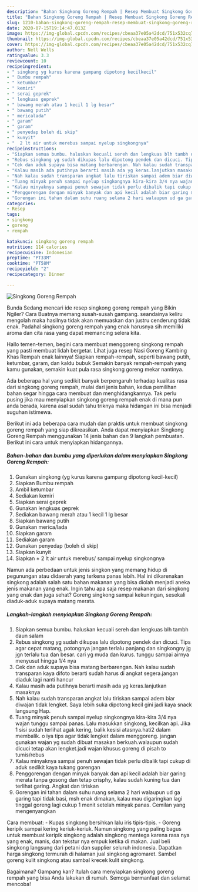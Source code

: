 ```yaml
---
description: "Bahan Singkong Goreng Rempah | Resep Membuat Singkong Goreng Rempah Yang Lezat"
title: "Bahan Singkong Goreng Rempah | Resep Membuat Singkong Goreng Rempah Yang Lezat"
slug: 1210-bahan-singkong-goreng-rempah-resep-membuat-singkong-goreng-rempah-yang-lezat
date: 2020-07-15T19:14:47.013Z
image: https://img-global.cpcdn.com/recipes/cbeaa37e05a42dcd/751x532cq70/singkong-goreng-rempah-foto-resep-utama.jpg
thumbnail: https://img-global.cpcdn.com/recipes/cbeaa37e05a42dcd/751x532cq70/singkong-goreng-rempah-foto-resep-utama.jpg
cover: https://img-global.cpcdn.com/recipes/cbeaa37e05a42dcd/751x532cq70/singkong-goreng-rempah-foto-resep-utama.jpg
author: Nell Wells
ratingvalue: 3.3
reviewcount: 10
recipeingredient:
- " singkong yg kurus karena gampang dipotong kecilkecil"
- " Bumbu rempah"
- " ketumbar"
- " kemiri"
- " serai geprek"
- " lengkuas geprek"
- " bawang merah atau 1 kecil 1 lg besar"
- " bawang putih"
- " mericalada"
- " garam"
- " garam"
- " penyedap boleh di skip"
- " kunyit"
- "  2 lt air untuk merebus sampai nyelup singkongnya"
recipeinstructions:
- "Siapkan semua bumbu. haluskan kecuali sereh dan lengkuas blh tambh daun salam"
- "Rebus singkong yg sudah dikupas lalu dipotong pendek dan dicuci. Tips agar cepat matang, potongnya jangan terlalu panjang dan singkongny jg jgn terlalu tua dan besar. cari yg muda dan kurus. tunggu sampai airnya menyusut hingga 1/4 nya"
- "Cek dan aduk supaya bisa matang berbarengan. Nah kalau sudah transparan kaya difoto berarti sudah harus di angkat segera.jangan diaduk lagi nanti hancur"
- "Kalau masih ada putihnya berarti masih ada yg keras.lanjutkan masaknya"
- "Nah kalau sudah transparan angkat lalu tiriskan sampai adem biar diwajan tidak lengket. Saya lebih suka dipotong kecil gini jadi kaya snack langsung Hap."
- "Tuang minyak penuh sampai nyelup singkongnya kira-kira 3/4 nya wajan tunggu sampai panas. Lalu masukkan singkong, kecilkan api. Jika 1 sisi sudah terlihat agak kering, balik kesisi atasnya.hati2 dalam membalik. o iya tips agar tidak lengket dalam menggoreng. jangan gunakan wajan yg sudah dibuat masakan berkuah.walaupun sudah dicuci tetap akan lengket.jadi wajan khusus goreng di pisah to tumis/rebus"
- "Kalau minyaknya sampai penuh sewajan tidak perlu dibalik tapi cukup di aduk sedikit kaya tukang gorengan"
- "Penggorengan dengan minyak banyak dan api kecil adalah biar garing merata tanpa gosong dan tetap crisphy, kalau sudah kuning tua dan terlihat garing. Angkat dan tiriskan"
- "Gorengan ini tahan dalam suhu ruang selama 2 hari walaupun ud ga garing tapi tidak basi, msh enak dimakan, kalau mau digaringkan lagi tinggal goreng lagi cukup 1 menit setelah minyak panas. Cemilan yang mengenyangkan"
categories:
- Resep
tags:
- singkong
- goreng
- rempah

katakunci: singkong goreng rempah 
nutrition: 114 calories
recipecuisine: Indonesian
preptime: "PT33M"
cooktime: "PT58M"
recipeyield: "2"
recipecategory: Dinner

---
```



![Singkong Goreng Rempah](https://img-global.cpcdn.com/recipes/cbeaa37e05a42dcd/751x532cq70/singkong-goreng-rempah-foto-resep-utama.jpg)

Bunda Sedang mencari ide resep singkong goreng rempah yang Bikin Ngiler? Cara Buatnya memang susah-susah gampang. seandainya keliru mengolah maka hasilnya tidak akan memuaskan dan justru cenderung tidak enak. Padahal singkong goreng rempah yang enak harusnya sih memiliki aroma dan cita rasa yang dapat memancing selera kita.

Hallo temen-temen, begini cara membuat menggoreng singkong rempah yang pasti membuat lidah bergetar. Lihat juga resep Nasi Goreng Kambing Khas Rempah enak lainnya! Siapkan rempah-rempah, seperti bawang putih, ketumbar, garam, dan kaldu bubuk Semakin banyak rempah-rempah yang kamu gunakan, semakin kuat pula rasa singkong goreng mekar nantinya.

Ada beberapa hal yang sedikit banyak berpengaruh terhadap kualitas rasa dari singkong goreng rempah, mulai dari jenis bahan, kedua pemilihan bahan segar hingga cara membuat dan menghidangkannya. Tak perlu pusing jika mau menyiapkan singkong goreng rempah enak di mana pun anda berada, karena asal sudah tahu triknya maka hidangan ini bisa menjadi suguhan istimewa.


Berikut ini ada beberapa cara mudah dan praktis untuk membuat singkong goreng rempah yang siap dikreasikan. Anda dapat menyiapkan Singkong Goreng Rempah menggunakan 14 jenis bahan dan 9 langkah pembuatan. Berikut ini cara untuk menyiapkan hidangannya.

<!--inarticleads1-->

##### Bahan-bahan dan bumbu yang diperlukan dalam menyiapkan Singkong Goreng Rempah:

1. Gunakan  singkong (yg kurus karena gampang dipotong kecil-kecil)
1. Siapkan  Bumbu rempah
1. Ambil  ketumbar
1. Sediakan  kemiri
1. Siapkan  serai geprek
1. Gunakan  lengkuas geprek
1. Sediakan  bawang merah atau 1 kecil 1 lg besar
1. Siapkan  bawang putih
1. Gunakan  merica/lada
1. Siapkan  garam
1. Sediakan  garam
1. Gunakan  penyedap (boleh di skip)
1. Siapkan  kunyit
1. Siapkan  ± 2 lt air untuk merebus/ sampai nyelup singkongnya


Namun ada perbedaan untuk jenis singkon yang memang hidup di pegunungan atau didaerah yang terkena panas lebih. Hal ini dikarenakan singkong adalah salah satu bahan makanan yang bisa diolah menjadi aneka jenis makanan yang enak. Ingin tahu apa saja resep makanan dari singkong yang enak dan juga sehat? Goreng singkong sampai kekuningan, sesekali diaduk-aduk supaya matang merata. 

<!--inarticleads2-->

##### Langkah-langkah menyiapkan Singkong Goreng Rempah:

1. Siapkan semua bumbu. haluskan kecuali sereh dan lengkuas blh tambh daun salam
1. Rebus singkong yg sudah dikupas lalu dipotong pendek dan dicuci. Tips agar cepat matang, potongnya jangan terlalu panjang dan singkongny jg jgn terlalu tua dan besar. cari yg muda dan kurus. tunggu sampai airnya menyusut hingga 1/4 nya
1. Cek dan aduk supaya bisa matang berbarengan. Nah kalau sudah transparan kaya difoto berarti sudah harus di angkat segera.jangan diaduk lagi nanti hancur
1. Kalau masih ada putihnya berarti masih ada yg keras.lanjutkan masaknya
1. Nah kalau sudah transparan angkat lalu tiriskan sampai adem biar diwajan tidak lengket. Saya lebih suka dipotong kecil gini jadi kaya snack langsung Hap.
1. Tuang minyak penuh sampai nyelup singkongnya kira-kira 3/4 nya wajan tunggu sampai panas. Lalu masukkan singkong, kecilkan api. Jika 1 sisi sudah terlihat agak kering, balik kesisi atasnya.hati2 dalam membalik. o iya tips agar tidak lengket dalam menggoreng. jangan gunakan wajan yg sudah dibuat masakan berkuah.walaupun sudah dicuci tetap akan lengket.jadi wajan khusus goreng di pisah to tumis/rebus
1. Kalau minyaknya sampai penuh sewajan tidak perlu dibalik tapi cukup di aduk sedikit kaya tukang gorengan
1. Penggorengan dengan minyak banyak dan api kecil adalah biar garing merata tanpa gosong dan tetap crisphy, kalau sudah kuning tua dan terlihat garing. Angkat dan tiriskan
1. Gorengan ini tahan dalam suhu ruang selama 2 hari walaupun ud ga garing tapi tidak basi, msh enak dimakan, kalau mau digaringkan lagi tinggal goreng lagi cukup 1 menit setelah minyak panas. Cemilan yang mengenyangkan


Cara membuat: - Kupas singkong bersihkan lalu iris tipis-tipis. - Goreng keripik sampai kering keriuk-keriuk. Namun singkong yang paling bagus untuk membuat keripik singkong adalah singkong mentega karena rasa nya yang enak, manis, dan tekstur nya empuk ketika di makan. Jual beli singkong langsung dari petani dan supplier seluruh indonesia. Dapatkan harga singkong termurah di halaman jual singkong agromaret. Sambel goreng kulit singkong atau sambal krecek kulit singkong. 

Bagaimana? Gampang kan? Itulah cara menyiapkan singkong goreng rempah yang bisa Anda lakukan di rumah. Semoga bermanfaat dan selamat mencoba!
